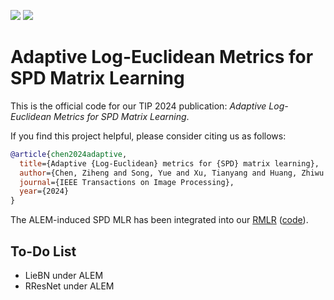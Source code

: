 [<img src="https://img.shields.io/badge/arXiv-2303.15477-b31b1b"></img>](https://arxiv.org/abs/2303.15477)
[<img src="https://img.shields.io/badge/IEEE|TIP-10681034-00629B"></img>](https://ieeexplore.ieee.org/abstract/document/10681034)

# Adaptive Log-Euclidean Metrics for SPD Matrix Learning

This is the official code for our TIP 2024 publication: *Adaptive Log-Euclidean Metrics for SPD Matrix Learning*.

If you find this project helpful, please consider citing us as follows:

```bib
@article{chen2024adaptive,
  title={Adaptive {Log-Euclidean} metrics for {SPD} matrix learning},
  author={Chen, Ziheng and Song, Yue and Xu, Tianyang and Huang, Zhiwu and Wu, Xiao-Jun and Sebe, Nicu},
  journal={IEEE Transactions on Image Processing},
  year={2024}
}
```

The ALEM-induced SPD MLR has been integrated into our [RMLR](https://arxiv.org/abs/2409.19433) ([code](https://github.com/GitZH-Chen/RMLR)).

## To-Do List
- LieBN under ALEM
- RResNet under ALEM
